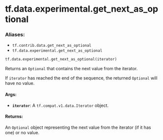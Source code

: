 <div itemscope itemtype="http://developers.google.com/ReferenceObject">
<meta itemprop="name" content="tf.data.experimental.get_next_as_optional" />
<meta itemprop="path" content="Stable" />
</div>

# tf.data.experimental.get_next_as_optional

### Aliases:

* `tf.contrib.data.get_next_as_optional`
* `tf.data.experimental.get_next_as_optional`

``` python
tf.data.experimental.get_next_as_optional(iterator)
```

Returns an `Optional` that contains the next value from the iterator.

If `iterator` has reached the end of the sequence, the returned `Optional`
will have no value.

#### Args:

* <b>`iterator`</b>: A `tf.compat.v1.data.Iterator` object.


#### Returns:

An `Optional` object representing the next value from the iterator (if it
has one) or no value.